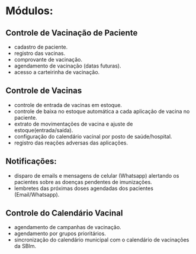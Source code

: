 # Módulos: 
## Controle de Vacinação de Paciente
- cadastro de paciente.
- registro das vacinas.
- comprovante de vacinação.
- agendamento de vacinação (datas futuras).
- acesso a carteirinha de vacinação.
  
## Controle de Vacinas
- controle de entrada de vacinas em estoque.
- controle de baixa no estoque automática a cada aplicação de vacina no paciente.
- extrato de movimentações de vacina e ajuste de estoque(entrada/saída).
- configuração do calendário vacinal por posto de saúde/hospital.
- registro das reações adversas das aplicações.
  
## Notificações:
- disparo de emails e mensagens de celular (Whatsapp) alertando os pacientes sobre as doenças pendentes de imunizações.
- lembretes das próximas doses agendadas dos pacientes (Email/Whatsapp).
  
## Controle do Calendário Vacinal
- agendamento de campanhas de vacinação.
- agendamento por grupos prioritários.
- sincronização do calendário municipal com o calendário de vacinações da SBIm.
	













